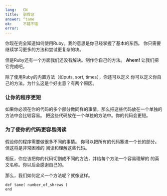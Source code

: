 ```yaml
---
lang:   CN
title:  驯悍记
answer: ^tame
ok:     不错不错
error:
---
```


你现在完全知道如何使用Ruby。我的意思是你已经掌握了基本的东西。
你只需要继续学习更多的方法和尝试更复杂的块。

但是Ruby还有一个方面我们还没有解决。制作你自己的方法。
__Ahem!__ 让我们把它完成吧。

除了使用Ruby的内置方法（如puts, sort, times），你还可以定义
你可以定义你自己的方法。为什么这是个好主意？有两个原因。

### 让你的程序更短
如果你必须在你的代码的多个部分做同样的事情，那么把这些代码放在一个单独的方法中会比较容易。
把这些代码放在一个单独的方法中。你的代码会更短。

### 为了使你的代码更容易阅读
假设你的程序需要做很多不同的事情。
你可以把所有的代码塞进一个长的部分。但这将是非常困难的
阅读和理解这些代码。

相反，你应该把你的代码切割成不同的方法，并给每个方法一个容易理解的
的英文名称。你以后会感谢自己的。

那么，我们如何定义一个方法呢？就像这样。

    def tame( number_of_shrews )
    end


